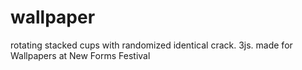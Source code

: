 # wallpaper
rotating stacked cups with randomized identical crack. 3js. made for Wallpapers at New Forms Festival
